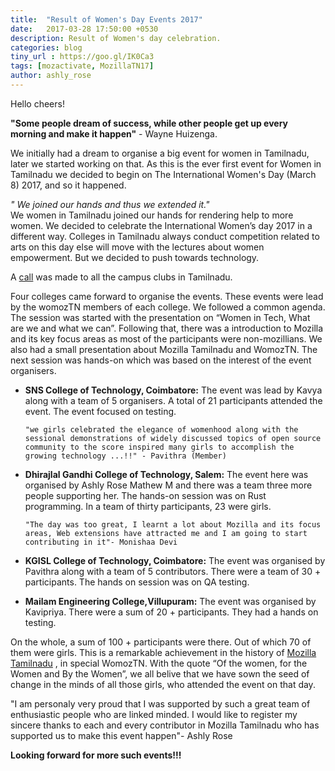 ```yaml
---
title:  "Result of Women's Day Events 2017"
date:   2017-03-28 17:50:00 +0530
description: Result of Women's day celebration.
categories: blog
tiny_url : https://goo.gl/IK0Ca3
tags: [mozactivate, MozillaTN17]
author: ashly_rose
---
```


Hello cheers!

   **"Some people dream of success, while other people get up every morning and make it happen"** - Wayne Huizenga.
            
 We initially had a dream to organise a big event for women in Tamilnadu, later we started working on that. As this is the ever first event for Women in Tamilnadu we decided to begin on The International Women's Day (March 8) 2017, and so it happened.
            
   *" We joined our hands and thus we extended it."*            
 We women in Tamilnadu joined our hands for rendering help to more women. We decided to celebrate the International Women’s day 2017 in a different way. Colleges in Tamilnadu always conduct competition related to arts on this day else will move with the lectures about women empowerment. But we decided to push towards technology.

 
 A [call](https://goo.gl/Qygwo0) was made to all the campus clubs in Tamilnadu.
 
 Four colleges came forward to organise the  events. These events were lead by the womozTN members of each college. We followed a common agenda. The session was started with the presentation on “Women in Tech, What are we and what we can”. Following that, there was a introduction to Mozilla and its key focus areas as most of the participants were non-mozillians. We also had a small presentation about Mozilla Tamilnadu and WomozTN. The next session was hands-on which was based on the interest of the event organisers.
            
- **SNS College of Technology, Coimbatore:**
       The event was lead by Kavya along with a team of 5 organisers. A total of 21 participants attended the event.  The event focused on testing. 
            
      "we girls celebrated the elegance of womenhood along with the sessional demonstrations of widely discussed topics of open source community to the score inspired many girls to accomplish the growing technology ...!!" - Pavithra (Member)

- **Dhirajlal Gandhi College of Technology, Salem:**
       The event here was organised by Ashly Rose Mathew M and there was a team three more people supporting her. The hands-on session was on Rust programming. In a team of thirty participants, 23 were girls.
            
      "The day was too great, I learnt a lot about Mozilla and its focus areas, Web extensions have attracted me and I am going to start contributing in it"- Monishaa Devi
                  
- **KGISL College of Technology, Coimbatore:**
       The event was organised by Pavithra along with a team of 5 contributors. There were a team of 30 + participants. The hands on session was on QA testing.

- **Mailam Engineering College,Villupuram:**
       The event was organised by Kavipriya. There were a sum of 20 + participants. They had a hands on testing.
            
            
 On the whole, a sum of  100 + participants were there. Out of which 70 of them were girls. This is a remarkable achievement in the history of [Mozilla Tamilnadu]( {{site.url}} ) , in special WomozTN. With the quote “Of the women, for the Women and By the Women”, we all belive that we have sown the seed of change in the minds of all those girls, who attended the event on that day.  
            
 "I am personaly very proud that I was supported by such a great team of enthusiastic people who are linked minded. I would like to register my sincere thanks to each and every contributor in Mozilla Tamilnadu who has supported us to make this event happen"- Ashly Rose

**Looking forward for more such events!!!**

